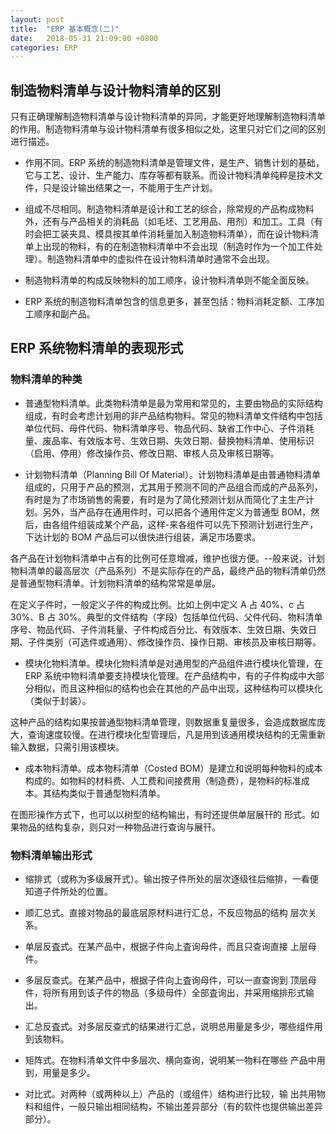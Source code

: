 ```yaml
---
layout: post
title:  "ERP 基本概念(二)"
date:   2018-05-31 21:09:00 +0800
categories: ERP
---
```

## 制造物料清单与设计物料清单的区别

只有正确理解制造物料清单与设计物料清单的异同，才能更好地理解制造物料清单的作用。制造物料清单与设计物料清单有很多相似之处，这里只对它们之间的区别进行描述。

- 作用不同。ERP 系统的制造物料清单是管理文件，是生产、销售计划的基础，它与工艺、设计、生产能力、库存等都有联系。而设计物料清单纯粹是技术文件，只是设计输出结果之一，不能用于生产计划。

- 组成不尽相同。制造物料清单是设计和工艺的综合，除常规的产品构成物料外，还有与产品相关的消耗品（如毛坯、工艺用品、用剂）和加工。工具（有时会把工装夹具、模具按其单件消耗量加入制造物料清单），而在设计物料清单上出现的物料，有的在制造物料清单中不会出现（制造时作为一个加工件处理）。制造物料清单中的虚拟件在设计物料清单时通常不会出现。

- 制造物料清单的构成反映物料的加工顺序，设计物料清单则不能全面反映。

- ERP 系统的制造物料清单包含的信息更多，甚至包括：物料消耗定额、工序加工顺序和副产品。

## ERP 系统物料清单的表现形式
### 物料清单的种类

- 普通型物料清单。此类物料清单是最为常用和常见的，主要由物品的实际结构组成，有时会考虑计划用的非产品结构物料。常见的物料清单文件结构中包括单位代码、母件代码、物料清单序号、物品代码、缺省工作中心、子件消耗量、废品率、有效版本号、生效日期、失效日期、替换物料清单、使用标识（启用、停用）修改操作员、修改日期、审核人员及审核日期等。

- 计划物料清单（Planning Bill Of Material）。计划物料清单是由普通物料清单组成的，只用于产品的预测，尤其用于预测不同的产品组合而成的产品系列，有时是为了市场销售的需要，有时是为了简化预测计划从而简化了主生产计划。另外，当产品存在通用件时，可以把各个通用件定义为普通型 BOM，然后，由各组件组装成某个产品，这样-来各组件可以先下预测计划进行生产，下达计划的 BOM 产品后可以很快进行组装，满足市场要求。

各产品在计划物料清单中占有的比例可任意增减，维护也很方便。--般来说，计划物料清单的最高层次（产品系列）不是实际存在的产品，最终产品的物料清单仍然是普通型物料清单。计划物料清单的结构常常是单层。

在定义子件时，一般定义子件的构成比例。比如上例中定义 A 占 40%、c 占 30%、B 占 30%。典型的文件结构（字段）包括单位代码、父件代码、物料清单序号、物品代码、子件消耗量、子件构成百分比、有效版本、生效日期、失效日期、子件类别（可选件或通用）、修改操作员、操作日期、审核员及审核日期等。

- 模块化物料清单。模块化物料清单是对通用型的产品组件进行模块化管理，在 ERP 系统中物料清单要支持模块化管理。在产品结构中，有的子件构成中大部分相似，而且这种相似的结构也会在其他的产品中出现，这种结构可以模块化（类似于封装）。

这种产品的结构如果按普通型物料清单管理，则数据重复量很多，会造成数据库庞大，查询速度较慢。在进行模块化型管理后，凡是用到该通用模块结构的无需重新输入数据，只需引用该模块。

- 成本物料清单。成本物料清单（Costed BOM）是建立和说明每种物料的成本构成的。如物料的材料费、人工费和间接费用（制造费），是物料的标准成本。其结构类似于普通型物料清单。

在图形操作方式下，也可以以树型的结构输出，有时还提供单层展幵的 形式。如果物品的结构复杂，则只对一种物品进行查询与展幵。

### 物料清单输出形式

- 缩排式（或称为多级展开式）。输出按子件所处的层次逐级往后缩排，一看便知道子件所处的位置。

- 顺汇总式。直接对物品的最底层原材料进行汇总，不反应物品的结构 层次关系。

- 单层反査式。在某产品中，根据子件向上査询母件，而且只查询直接 上层母件。

- 多层反查式。在某产品中，根据子件向上査询母件，可以一直查询到 顶层母件，将所有用到该子件的物品（多级母件）全部査询出，并采用缩排形式输出。

- 汇总反査式。对多层反查式的结果进行汇总，说明总用量是多少，哪些组件用到该物料。

- 矩阵式。在物料清单文件中多层次、横向查询，说明某一物料在哪些 产品中用到，用量是多少。

- 对比式。对两种（或两种以上）产品的（或组件）结构进行比较，输 出共用物料和组件，一般只输出相同结构，不输出差异部分（有的软件也提供输出差异部分）。

